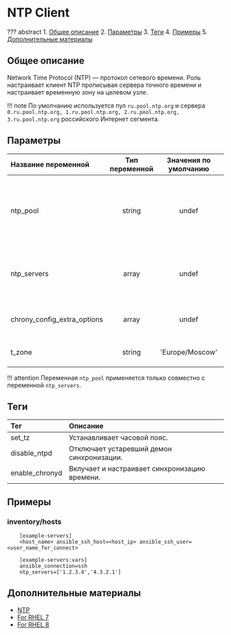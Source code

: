 # NTP Client

??? abstract
    1. [Общее описание](#общее-описание)
    2. [Параметры](#параметры)
    3. [Теги](#теги)
    4. [Примеры](#примеры)
    5. [Дополнительные материалы](#дополнительные-материалы)

## Общее описание
Network Time Protocol (NTP) — протокол сетевого времени. Роль настраивает клиент NTP прописывая сервера точного времени и настраивает временную зону на целевом узле. 

!!! note
    По умолчанию используется пул `ru.pool.ntp.org` и сервера `0.ru.pool.ntp.org, 1.ru.pool.ntp.org, 2.ru.pool.ntp.org, 3.ru.pool.ntp.org` российского Интернет сегмента.

## Параметры
|Название переменной               | Тип переменной | Значения по умолчанию | Описание                                                                                 |
|:---------------------------------|:--------------:|:---------------------:|:-----------------------------------------------------------------------------------------|
|ntp_pool                          | string         | undef                 | Задает пул серверов точного времени (нужен только для синхронизации времени из Интернет).| 
|ntp_servers                       | array          | undef                 | Задает список серверов точного времени, перечисление через запятую.                      |
|chrony_config_extra_options       | array          | undef                 | Дополнительные опции указываются как ключ значение.                                      |
|t_zone                            | string         | 'Europe/Moscow'       | Задает временную зону.                                                                   |

!!! attention
    Переменная `ntp_pool` применяется только совместно с переменной `ntp_servers`.

## Теги
|Тег                  | Описание                                          |
|:--------------------|:--------------------------------------------------|
|set_tz               | Устанавливает часовой пояс.                       |
|disable_ntpd         | Отключает устаревший демон синхронизации.         |
|enable_chronyd       | Вклучает и настраивает синхронизацию времени.     |

## Примеры

### inventory/hosts

```
    [example-servers]
    <host_name> ansible_ssh_host=<host_ip> ansible_ssh_user=<user_name_for_connect>

    [example-servers:vars]
    ansible_connection=ssh
    ntp_servers=['1.2.3.4','4.3.2.1']
```

## Дополнительные материалы

- [NTP](https://ru.wikipedia.org/wiki/NTP)
- [For RHEL 7](https://access.redhat.com/documentation/en-us/red_hat_enterprise_linux/7/html/system_administrators_guide/ch-configuring_ntp_using_ntpd)
- [For RHEL 8](https://access.redhat.com/documentation/en-us/red_hat_enterprise_linux/8/html/configuring_basic_system_settings/using-chrony-to-configure-ntp)